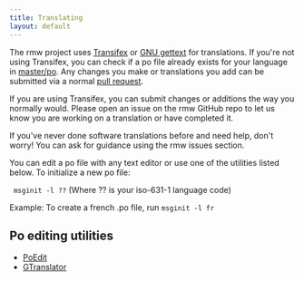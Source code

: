 ```yaml
---
title: Translating
layout: default
---
```


The rmw project uses [Transifex](https://www.transifex.com/aalt/rmw/)
or [GNU
gettext](https://www.gnu.org/software/gettext/manual/html_node/index.html)
for translations. If you're not using Transifex, you can check if a po
file already exists for your language in
[master/po](https://github.com/theimpossibleastronaut/rmw/tree/master/po).
Any changes you make or translations you add can be submitted via a
normal [pull
request](https://github.com/theimpossibleastronaut/rmw/blob/master/CONTRIBUTING.md#pull-requests).

If you are using Transifex, you can submit changes or additions the way
you normally would. Please open an issue on the rmw GitHub repo to let
us know you are working on a translation or have completed it.

If you've never done software translations before and need help, don't worry!
You can ask for guidance using the rmw issues section.

You can edit a po file with any text editor or use one of the utilities listed below. To initialize a new po file:

<code class="w3-codespan">  msginit -l ??</code> (Where ?? is your iso-631-1 language code)

Example: To create a french .po file, run <code class="w3-codespan">msginit -l fr</code>

## Po editing utilities

* [PoEdit](https://poedit.net/)
* [GTranslator](https://wiki.gnome.org/Apps/Gtranslator)
